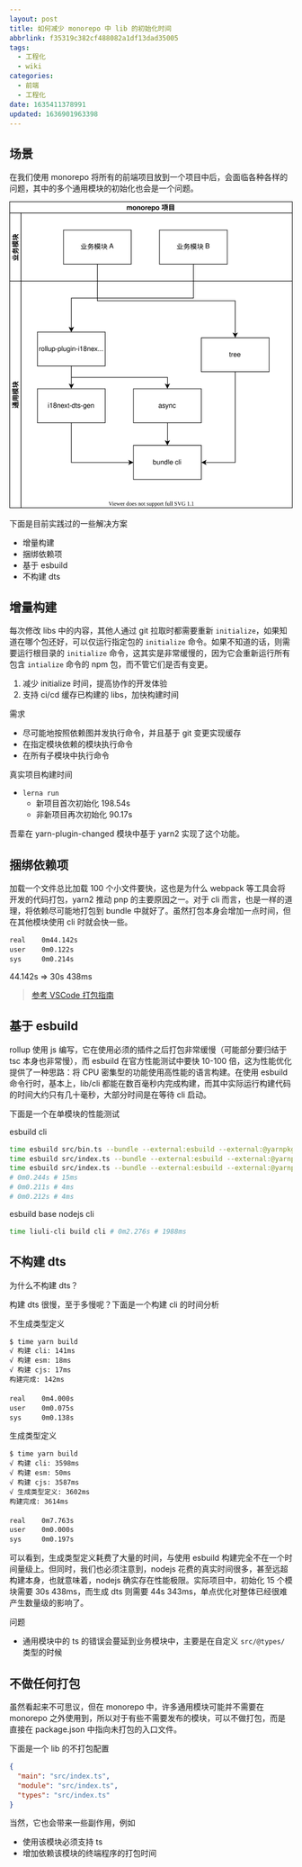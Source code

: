 ```yaml
---
layout: post
title: 如何减少 monorepo 中 lib 的初始化时间
abbrlink: f35319c382cf488082a1df13dad35005
tags:
  - 工程化
  - wiki
categories:
  - 前端
  - 工程化
date: 1635411378991
updated: 1636901963398
---
```


## 场景

在我们使用 monorepo 将所有的前端项目放到一个项目中后，会面临各种各样的问题，其中的多个通用模块的初始化也会是一个问题。

![monorepo 模块依赖图.drawio.svg](/resources/2779a9f352d849a6bb3c6fa91ca33c48.svg)

下面是目前实践过的一些解决方案

- 增量构建
- 捆绑依赖项
- 基于 esbuild
- 不构建 dts

## 增量构建

每次修改 libs 中的内容，其他人通过 git 拉取时都需要重新 `initialize`，如果知道在哪个包还好，可以仅运行指定包的 `initialize` 命令。如果不知道的话，则需要运行根目录的 `initialize` 命令，这其实是非常缓慢的，因为它会重新运行所有包含 `intialize` 命令的 npm 包，而不管它们是否有变更。

1. 减少 initialize 时间，提高协作的开发体验
2. 支持 ci/cd 缓存已构建的 libs，加快构建时间

需求

- 尽可能地按照依赖图并发执行命令，并且基于 git 变更实现缓存
- 在指定模块依赖的模块执行命令
- 在所有子模块中执行命令

真实项目构建时间

- `lerna run`
  - 新项目首次初始化 198.54s
  - 非新项目再次初始化 90.17s

吾辈在 yarn-plugin-changed 模块中基于 yarn2 实现了这个功能。

## 捆绑依赖项

加载一个文件总比加载 100 个小文件要快，这也是为什么 webpack 等工具会将开发的代码打包，yarn2 推动 pnp 的主要原因之一。对于 cli 而言，也是一样的道理，将依赖尽可能地打包到 bundle 中就好了。虽然打包本身会增加一点时间，但在其他模块使用 cli 时就会快一些。

```sh
real    0m44.142s
user    0m0.122s
sys     0m0.214s
```

44.142s => 30s 438ms

> [参考 VSCode 打包指南](https://code.visualstudio.com/api/working-with-extensions/bundling-extension)

## 基于 esbuild

rollup 使用 js 编写，它在使用必须的插件之后打包非常缓慢（可能部分要归结于 tsc 本身也非常慢），而 esbuild 在官方性能测试中要快 10-100 倍，这为性能优化提供了一种思路：将 CPU 密集型的功能使用高性能的语言构建。在使用 esbuild 命令行时，基本上，lib/cli 都能在数百毫秒内完成构建，而其中实际运行构建代码的时间大约只有几十毫秒，大部分时间是在等待 cli 启动。

下面是一个在单模块的性能测试

esbuild cli

```sh
time esbuild src/bin.ts --bundle --external:esbuild --external:@yarnpkg/cli --platform=node --outfile=dist/bin.js --sourcemap && \
time esbuild src/index.ts --bundle --external:esbuild --external:@yarnpkg/cli --external:fs-extra --platform=node --format=cjs --outfile=dist/index.js --sourcemap && \
time esbuild src/index.ts --bundle --external:esbuild --external:@yarnpkg/cli --external:fs-extra --platform=node --format=esm --outfile=dist/index.esm.js --sourcemap
# 0m0.244s # 15ms
# 0m0.211s # 4ms
# 0m0.212s # 4ms
```

esbuild base nodejs cli

```sh
time liuli-cli build cli # 0m2.276s # 1988ms
```

## 不构建 dts

为什么不构建 dts？

构建 dts 很慢，至于多慢呢？下面是一个构建 cli 的时间分析

不生成类型定义

```sh
$ time yarn build
√ 构建 cli: 141ms
√ 构建 esm: 18ms
√ 构建 cjs: 17ms
构建完成: 142ms

real    0m4.000s
user    0m0.075s
sys     0m0.138s
```

生成类型定义

```sh
$ time yarn build
√ 构建 cli: 3598ms
√ 构建 esm: 50ms
√ 构建 cjs: 3587ms
√ 生成类型定义: 3602ms
构建完成: 3614ms

real    0m7.763s
user    0m0.000s
sys     0m0.197s
```

可以看到，生成类型定义耗费了大量的时间，与使用 esbuild 构建完全不在一个时间量级上。但同时，我们也必须注意到，nodejs 花费的真实时间很多，甚至远超构建本身，也就意味着，nodejs 确实存在性能极限。实际项目中，初始化 15 个模块需要 30s 438ms，而生成 dts 则需要 44s 343ms，单点优化对整体已经很难产生数量级的影响了。

问题

- 通用模块中的 ts 的错误会蔓延到业务模块中，主要是在自定义 `src/@types/` 类型的时候

## 不做任何打包

虽然看起来不可思议，但在 monorepo 中，许多通用模块可能并不需要在 monorepo 之外使用到，所以对于有些不需要发布的模块，可以不做打包，而是直接在 package.json 中指向未打包的入口文件。

下面是一个 lib 的不打包配置

```json
{
  "main": "src/index.ts",
  "module": "src/index.ts",
  "types": "src/index.ts"
}
```

当然，它也会带来一些副作用，例如

- 使用该模块必须支持 ts
- 增加依赖该模块的终端程序的打包时间
